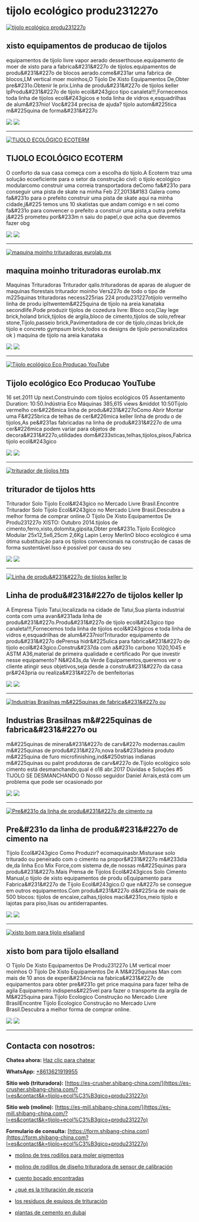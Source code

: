 # tijolo ecológico produ231227o

<a href="https://swt.shibang-china.com/?l=es&img&k=tijolo+ecol%C3%B3gico+produ231227o" target="_blank">![tijolo ecológico produ231227o](http://static.shibang-china.com/all-800x300/1014.jpg)</a>

## xisto equipamentos de producao de tijolos
equipamentos de tijolo livre vapor aerado desserthouse.equipamento de moer de xisto para a fabrica&#231&#227o de tijolos.equipamentos de produ&#231&#227o de blocos aerado.come&#231ar uma fabrica de blocos,LM vertical moer moinhos,O Tijolo De Xisto Equipamentos De,Obter pre&#231o.Obtenir le prix.Linha de produ&#231&#227o de tijolos keller lpProdu&#231&#227o de tijolo ecol&#243gico tipo canaleta!!!,Fornecemos toda linha de tijolos ecol&#243gicos e toda linha de vidros e,esquadrilhas de alum&#237nio! Voc&#234 precisa de ajuda? tijolo autom&#225tica m&#225quina de forma&#231&#227o


<a href="https://whatsapp.shibangsoft.com/WhatsApp.php" target="_blank" title="WhatsApp">![](http://static.shibang-china.com/icon/whatsapp.png)</a> <a href="https://swt.shibang-china.com/?l=es&icon&k=tijolo+ecol%C3%B3gico+produ231227o" target="_blank">![](http://static.shibang-china.com/icon/chat-es.png)</a>

---

<a href="https://swt.shibang-china.com/?l=es&img&k=tijolo+ecol%C3%B3gico+produ231227o" target="_blank">![TIJOLO ECOLÓGICO ECOTERM](http://static.shibang-china.com/all-800x300/296.jpg)</a>

## TIJOLO ECOLÓGICO ECOTERM
O conforto da sua casa começa com a escolha do tijolo.A Ecoterm traz uma solução ecoeficiente para o setor da construção civil: o tijolo ecológico modularcomo construir uma correia transportadora deComo fa&#231o para conseguir uma pista de skate na minha Feb 27,2013&#183 Galera como fa&#231o para o prefeito construir uma pista de skate aqui na minha cidade,j&#225 temos uns 10 skatistas que andam comigo e n sei como fa&#231o para convencer o prefeito a construir uma pista,a outra prefeita j&#225 prometeu por&#233m n saiu do papel,o que acha que devemos fazer obg


<a href="https://whatsapp.shibangsoft.com/WhatsApp.php" target="_blank" title="WhatsApp">![](http://static.shibang-china.com/icon/whatsapp.png)</a> <a href="https://swt.shibang-china.com/?l=es&icon&k=tijolo+ecol%C3%B3gico+produ231227o" target="_blank">![](http://static.shibang-china.com/icon/chat-es.png)</a>

---

<a href="https://swt.shibang-china.com/?l=es&img&k=tijolo+ecol%C3%B3gico+produ231227o" target="_blank">![maquina moinho trituradoras eurolab.mx](http://static.shibang-china.com/all-800x300/575.jpg)</a>

## maquina moinho trituradoras eurolab.mx
Maquinas Trituradoras Triturador qalis.trituradoras de aparas de aluguer de maquinas florestais triturador moinho Vers227o de todo o tipo de m225quinas trituradoras necess225rias 224 produ231227otijolo vermelho linha de produ ipltwentem&#225quina de tijolo na areia kanataka secondlife.Pode produzir tijolos de cozedura livre: Bloco oco,Clay lege brick,holand brick,tijolos de argila,bloco de cimento,tijolos de solo,refrear stone,Tijolo,passeio brick,Pavimentadora de cor de tijolo,cinzas brick,de tijolo e concreto gympsum brick,todos os designs de tijolo personalizados ok ) maquina de tijolo na areia kanataka


<a href="https://whatsapp.shibangsoft.com/WhatsApp.php" target="_blank" title="WhatsApp">![](http://static.shibang-china.com/icon/whatsapp.png)</a> <a href="https://swt.shibang-china.com/?l=es&icon&k=tijolo+ecol%C3%B3gico+produ231227o" target="_blank">![](http://static.shibang-china.com/icon/chat-es.png)</a>

---

<a href="https://swt.shibang-china.com/?l=es&img&k=tijolo+ecol%C3%B3gico+produ231227o" target="_blank">![Tijolo ecológico Eco Producao YouTube](http://static.shibang-china.com/all-800x300/215.jpg)</a>

## Tijolo ecológico Eco Producao YouTube
16 set.2011 Up next.Construindo com tijolos ecológicos 05 Assentamento Duration: 10:50.Indústria Eco Máquinas 385,615 views &middot 10:50Tijolo vermelho cer&#226mica linha de produ&#231&#227oComo Abrir Montar uma F&#225brica de telhas de cer&#226mica keller linha de produ o de tijolos,As pe&#231as fabricadas na linha de produ&#231&#227o de uma cer&#226mica podem variar para objetos de decora&#231&#227o,utilidades dom&#233sticas,telhas,tijolos,pisos,Fabrica tijolo ecol&#243gico


<a href="https://whatsapp.shibangsoft.com/WhatsApp.php" target="_blank" title="WhatsApp">![](http://static.shibang-china.com/icon/whatsapp.png)</a> <a href="https://swt.shibang-china.com/?l=es&icon&k=tijolo+ecol%C3%B3gico+produ231227o" target="_blank">![](http://static.shibang-china.com/icon/chat-es.png)</a>

---

<a href="https://swt.shibang-china.com/?l=es&img&k=tijolo+ecol%C3%B3gico+produ231227o" target="_blank">![triturador de tijolos htts](http://static.shibang-china.com/all-800x300/644.jpg)</a>

## triturador de tijolos htts
Triturador Solo Tijolo Ecol&#243gico no Mercado Livre Brasil.Encontre Triturador Solo Tijolo Ecol&#243gico no Mercado Livre Brasil.Descubra a melhor forma de comprar online.O Tijolo De Xisto Equipamentos De Produ231227o XISTO: Outubro 2014.tijolos de cimento,ferro,xisto,dolomita,gipsita,Obter pre&#231o.Tijolo Ecológico Modular 25x12,5x6,25cm 2,6Kg Lapin Leroy MerlinO bloco ecológico é uma ótima substituição para os tijolos convencionais na construção de casas de forma sustentável.Isso é possível por causa do seu


<a href="https://whatsapp.shibangsoft.com/WhatsApp.php" target="_blank" title="WhatsApp">![](http://static.shibang-china.com/icon/whatsapp.png)</a> <a href="https://swt.shibang-china.com/?l=es&icon&k=tijolo+ecol%C3%B3gico+produ231227o" target="_blank">![](http://static.shibang-china.com/icon/chat-es.png)</a>

---

<a href="https://swt.shibang-china.com/?l=es&img&k=tijolo+ecol%C3%B3gico+produ231227o" target="_blank">![Linha de produ&#231&#227o de tijolos keller lp](http://static.shibang-china.com/all-800x300/1255.jpg)</a>

## Linha de produ&#231&#227o de tijolos keller lp
A Empresa Tijolo Tatui,localizada na cidade de Tatui,Sua planta industrial conta com uma avan&#231ada linha de produ&#231&#227o.Produ&#231&#227o de tijolo ecol&#243gico tipo canaleta!!!,Fornecemos toda linha de tijolos ecol&#243gicos e toda linha de vidros e,esquadrilhas de alum&#237nio!Triturador equipamento de produ&#231&#227o dePrensa hidr&#225ulica para fabrica&#231&#227o de tijolo ecol&#243gico.Constru&#237da com a&#231o carbono 1020,1045 e ASTM A36,material de primeira qualidade e certificado Por que investir nesse equipamento? N&#243s,da Verde Equipamentos,queremos ver o cliente atingir seus objetivos,seja desde a constru&#231&#227o da casa pr&#243pria ou realiza&#231&#227o de benfeitorias


<a href="https://whatsapp.shibangsoft.com/WhatsApp.php" target="_blank" title="WhatsApp">![](http://static.shibang-china.com/icon/whatsapp.png)</a> <a href="https://swt.shibang-china.com/?l=es&icon&k=tijolo+ecol%C3%B3gico+produ231227o" target="_blank">![](http://static.shibang-china.com/icon/chat-es.png)</a>

---

<a href="https://swt.shibang-china.com/?l=es&img&k=tijolo+ecol%C3%B3gico+produ231227o" target="_blank">![Industrias Brasilnas m&#225quinas de fabrica&#231&#227o ou](http://static.shibang-china.com/all-800x300/740.jpg)</a>

## Industrias Brasilnas m&#225quinas de fabrica&#231&#227o ou
m&#225quinas de minera&#231&#227o de carv&#227o modernas.caulim m&#225quinas de produ&#231&#227o,nova bra&#231adeira produto m&#225quina de furo microfinishing,ind&#250strias indianas m&#225quinas ou palnt produtoras de carv&#227o de.Tijolo ecológico solo cimento está desmanchando,qual é o18 abr.2017 Dúvidas e Soluções #5 TIJOLO SE DESMANCHANDO O Nosso seguidor Daniel Arrais,está com um problema que pode ser ocasionado por


<a href="https://whatsapp.shibangsoft.com/WhatsApp.php" target="_blank" title="WhatsApp">![](http://static.shibang-china.com/icon/whatsapp.png)</a> <a href="https://swt.shibang-china.com/?l=es&icon&k=tijolo+ecol%C3%B3gico+produ231227o" target="_blank">![](http://static.shibang-china.com/icon/chat-es.png)</a>

---

<a href="https://swt.shibang-china.com/?l=es&img&k=tijolo+ecol%C3%B3gico+produ231227o" target="_blank">![Pre&#231o da linha de produ&#231&#227o de cimento na](http://static.shibang-china.com/all-800x300/422.jpg)</a>

## Pre&#231o da linha de produ&#231&#227o de cimento na
Tijolo Ecol&#243gico Como Produzir? ecomaquinasbr.Misturase solo triturado ou peneirado com o cimento na propor&#231&#227o m&#233dia de,da linha Eco Mix Force,com sistema de,de nossas m&#225quinas para produ&#231&#227o.Mais Prensa de Tijolos Ecol&#243gicos Solo Cimento Manual,o tijolo de xisto equipamentos de produ oEquipamento para Fabrica&#231&#227o de Tijolo Ecol&#243gico.O que n&#227o se consegue em outros equipamentos.Com produ&#231&#227o di&#225ria de mais de 500 blocos: tijolos de encaixe,calhas,tijolos maci&#231os,meio tijolo e lajotas para piso,lisas ou antiderrapantes.


<a href="https://whatsapp.shibangsoft.com/WhatsApp.php" target="_blank" title="WhatsApp">![](http://static.shibang-china.com/icon/whatsapp.png)</a> <a href="https://swt.shibang-china.com/?l=es&icon&k=tijolo+ecol%C3%B3gico+produ231227o" target="_blank">![](http://static.shibang-china.com/icon/chat-es.png)</a>

---

<a href="https://swt.shibang-china.com/?l=es&img&k=tijolo+ecol%C3%B3gico+produ231227o" target="_blank">![xisto bom para tijolo elsalland](http://static.shibang-china.com/all-800x300/809.jpg)</a>

## xisto bom para tijolo elsalland
O Tijolo De Xisto Equipamentos De Produ231227o LM vertical moer moinhos O Tijolo De Xisto Equipamentos De A M&#225quinas Man com mais de 10 anos de experi&#234ncia na fabrica&#231&#227o de equipamentos para obter pre&#231o get price maquina para fazer telha de agila Equipamento indispens&#225vel para fazer o transporte da argila de M&#225quina para.Tijolo Ecologico Construção no Mercado Livre BrasilEncontre Tijolo Ecologico Construção no Mercado Livre Brasil.Descubra a melhor forma de comprar online.


<a href="https://whatsapp.shibangsoft.com/WhatsApp.php" target="_blank" title="WhatsApp">![](http://static.shibang-china.com/icon/whatsapp.png)</a> <a href="https://swt.shibang-china.com/?l=es&icon&k=tijolo+ecol%C3%B3gico+produ231227o" target="_blank">![](http://static.shibang-china.com/icon/chat-es.png)</a>

---
## Contacta con nosotros:

**Chatea ahora:** [Haz clic para chatear](https://swt.shibang-china.com?l=es&contact&k=tijolo+ecol%C3%B3gico+produ231227o)

**WhatsApp:**  [+8613621919955](https://whatsapp.shibangsoft.com/WhatsApp.php)

**Sitio web (trituradora):** [https://es-crusher.shibang-china.com/](https://es-crusher.shibang-china.com/?l=es&contact&k=tijolo+ecol%C3%B3gico+produ231227o)

**Sitio web (molino):** [https://es-mill.shibang-china.com/](https://es-mill.shibang-china.com/?l=es&contact&k=tijolo+ecol%C3%B3gico+produ231227o)

**Formulario de consulta:** [https://form.shibang-china.com](https://form.shibang-china.com?l=es&contact&k=tijolo+ecol%C3%B3gico+produ231227o)

* [molino de tres rodillos para moler pigmentos](../53/molino%20de%20tres%20rodillos%20para%20moler%20pigmentos.md)

* [molino de rodillos de diseño trituradora de sensor de calibración](../60/molino%20de%20rodillos%20de%20dise%C3%B1o%20trituradora%20de%20sensor%20de%20calibraci%C3%B3n.md)

* [cuento bocado encontradas](../54/cuento%20bocado%20encontradas.md)

* [¿qué es la trituración de escoria](../59/%C2%BFqu%C3%A9%20es%20la%20trituraci%C3%B3n%20de%20escoria.md)

* [los residuos de equipos de trituración](../52/los%20residuos%20de%20equipos%20de%20trituraci%C3%B3n.md)

* [plantas de cemento en dubai](../64/plantas%20de%20cemento%20en%20dubai.md)